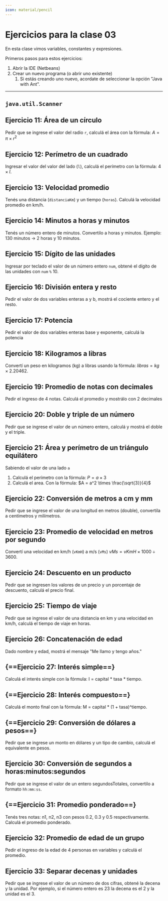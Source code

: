 ```yaml
---
icon: material/pencil
---
```

# Ejercicios para la clase 03
En esta clase vimos variables, constantes y expresiones.

Primeros pasos para estos ejercicios:

1. Abrir la IDE (Netbeans)
2. Crear un nuevo programa (o abrir uno existente)
     1. Si estás creando uno nuevo, acordate de seleccionar la opción "Java with Ant".

---
## `java.util.Scanner`
## Ejercicio 11: Área de un círculo
Pedir que se ingrese el valor del radio `r`, calculá el área con la fórmula: $`A = \pi \times r^2`$

## Ejercicio 12: Perímetro de un cuadrado
Ingresar el valor del valor del lado (`l`), calculá el perímetro con la fórmula: $`4 \times l`$.

## Ejercicio 13: Velocidad promedio
Tenés una distancia (`distanciaKm`) y un tiempo (`horas`). Calculá la velocidad promedio en km/h.

## Ejercicio 14: Minutos a horas y minutos
Tenés un número entero de minutos. Convertilo a horas y minutos. Ejemplo: 130 minutos → 2 horas y 10 minutos.

## Ejercicio 15: Dígito de las unidades
Ingresar por teclado el valor de un número entero `num`, obtené el dígito de las unidades con `num` `%` 10.

## Ejercicio 16: División entera y resto
Pedir el valor de dos variables enteras a y b, mostrá el cociente entero y el resto.

## Ejercicio 17: Potencia
Pedir el valor de dos variables enteras base y exponente, calculá la potencia

## Ejercicio 18: Kilogramos a libras
Convertí un peso en kilogramos (kg) a libras usando la fórmula: $`libras = kg \times 2.20462`$.

## Ejercicio 19: Promedio de notas con decimales
Pedir el ingreso de 4 notas. Calculá el promedio y mostrálo con 2 decimales

## Ejercicio 20: Doble y triple de un número
Pedir que se ingrese el valor de un número entero, calculá y mostrá el doble y el triple.

## Ejercicio 21: Área y perímetro de un triángulo equilátero
Sabiendo el valor de una lado `a`

1. Calculá el perímetro con la fórmula: $`P = a \times 3`$
2. Calculá el area. Con la fórmula: $`A = a^2 \times \frac{\sqrt{3}}{4}`$

## Ejercicio 22: Conversión de metros a cm y mm
Pedir que se ingrese el valor de una longitud en metros (double), convertila a centímetros y milímetros.

## Ejercicio 23: Promedio de velocidad en metros por segundo
Convertí una velocidad en km/h (`vKmH`) a m/s (`vMs`) $`vMs = vKmH \times 1000 \div 3600`$.

## Ejercicio 24: Descuento en un producto
Pedir que se ingresen los valores de un precio y un porcentaje de descuento, calculá el precio final.

## Ejercicio 25: Tiempo de viaje
Pedir que se ingrese el valor de una distancia en km y una velocidad en km/h, calculá el tiempo de viaje en horas.

## Ejercicio 26: Concatenación de edad
Dado nombre y edad, mostrá el mensaje "Me llamo <nombre> y tengo <edad> años."

## {==Ejercicio 27: Interés simple==}
Calculá el interés simple con la fórmula: I = capital * tasa * tiempo.

## {==Ejercicio 28: Interés compuesto==}
Calculá el monto final con la fórmula: M = capital * (1 + tasa)^tiempo.

## {==Ejercicio 29: Conversión de dólares a pesos==}
Pedir que se ingrese un monto en dólares y un tipo de cambio, calculá el equivalente en pesos.

## Ejercicio 30: Conversión de segundos a horas:minutos:segundos
Pedir que se ingrese el valor de un entero segundosTotales, convertilo a formato `hh:mm:ss`.

## {==Ejercicio 31: Promedio ponderado==}
Tenés tres notas: n1, n2, n3 con pesos 0.2, 0.3 y 0.5 respectivamente. Calculá el promedio ponderado.

## Ejercicio 32: Promedio de edad de un grupo
Pedir el ingreso de la edad de 4 personas en variables y calculá el promedio.

## Ejercicio 33: Separar decenas y unidades
Pedir que se ingrese el valor de un número de dos cifras, obtené la decena y la unidad.
Por ejemplo, si el número entero es 23 la decena es el 2 y la unidad es el 3.